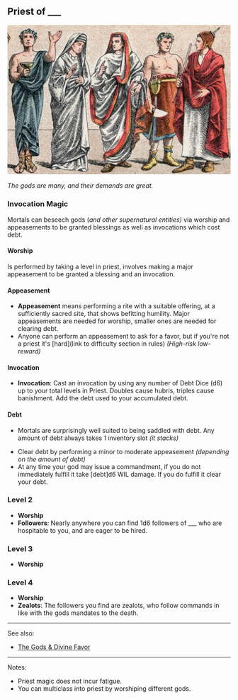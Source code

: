 ## Priest of \___

![Five priests in ceremonial robes](/images/priests.jpg)

*The gods are many, and their demands are great.*

### 




### Invocation Magic
Mortals can beseech gods (*and other supernatural entities)* via worship and appeasements to be granted blessings as well as invocations which cost debt.

#### Worship
Is performed by taking a level in priest, involves making a major appeasement to be granted a blessing and an invocation.

#### Appeasement
- **Appeasement** means performing a rite with a suitable offering, at a sufficiently sacred site, that shows befitting humility. Major appeasements are needed for worship, smaller ones are needed for clearing debt.
- Anyone can perform an appeasement to ask for a favor, but if you're not a priest it's [hard](link to difficulty section in rules) *(High-risk low-reward)*

#### Invocation 
* **Invocation**: Cast an invocation by using any number of Debt Dice (d6) up to your total levels in Priest. Doubles cause hubris, triples cause banishment. Add the debt used to your accumulated debt.

#### Debt
- Mortals are surprisingly well suited to being saddled with debt. Any amount of debt always takes 1 inventory slot *(it stacks)*
* Clear debt by performing a minor to moderate appeasement *(depending on the amount of debt)*
* At any time your god may issue a commandment, if you do not immediately fulfill it take [debt]d6 WIL damage. If you do fulfill it clear your debt.

### Level 2
*   **Worship**
*   **Followers**: Nearly anywhere you can find 1d6 followers of \___ who are hospitable to you, and are eager to be hired.

### Level 3
*   **Worship**

### Level 4
*   **Worship**
*   **Zealots**: The followers you find are zealots, who follow commands in like with the gods mandates to the death.

---
See also:
- [The Gods & Divine Favor](../gods.md)
---
Notes:
- Priest magic does not incur fatigue.
- You can multiclass into priest by worshiping different gods.